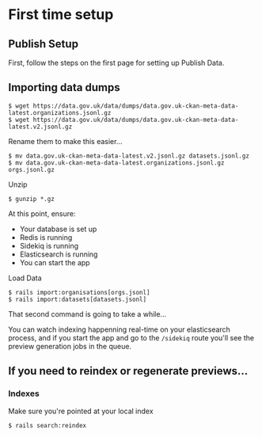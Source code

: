 # First time setup

## Publish Setup
First, follow the steps on the first page for setting up Publish Data.

## Importing data dumps
```
$ wget https://data.gov.uk/data/dumps/data.gov.uk-ckan-meta-data-latest.organizations.jsonl.gz
$ wget https://data.gov.uk/data/dumps/data.gov.uk-ckan-meta-data-latest.v2.jsonl.gz
```

Rename them to make this easier...
```
$ mv data.gov.uk-ckan-meta-data-latest.v2.jsonl.gz datasets.jsonl.gz
$ mv data.gov.uk-ckan-meta-data-latest.organizations.jsonl.gz orgs.jsonl.gz
```

Unzip
```
$ gunzip *.gz
```

At this point, ensure:
* Your database is set up
* Redis is running
* Sidekiq is running
* Elasticsearch is running
* You can start the app

Load Data
```
$ rails import:organisations[orgs.jsonl]
$ rails import:datasets[datasets.jsonl]
```

That second command is going to take a while...

You can watch indexing happenning real-time on your elasticsearch process, and if you start the app and go to the `/sidekiq` route you'll see the preview generation jobs in the queue.

## If you need to reindex or regenerate previews...
### Indexes

Make sure you're pointed at your local index
```
$ rails search:reindex
```
